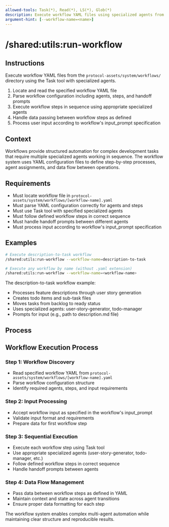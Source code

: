 ```yaml
---
allowed-tools: Task(*), Read(*), LS(*), Glob(*)
description: Execute workflow YAML files using specialized agents from protocol-assets directory
argument-hint: [--workflow-name=<name>]
---
```


# /shared:utils:run-workflow

## Instructions

Execute workflow YAML files from the `protocol-assets/system/workflows/` directory using the Task tool with specialized agents.

1. Locate and read the specified workflow YAML file
2. Parse workflow configuration including agents, steps, and handoff prompts
3. Execute workflow steps in sequence using appropriate specialized agents
4. Handle data passing between workflow steps as defined
5. Process user input according to workflow's input_prompt specification

## Context

Workflows provide structured automation for complex development tasks that require multiple specialized agents working in sequence. The workflow system uses YAML configuration files to define step-by-step processes, agent assignments, and data flow between operations.

## Requirements

- Must locate workflow file in `protocol-assets/system/workflows/[workflow-name].yaml`
- Must parse YAML configuration correctly for agents and steps
- Must use Task tool with specified specialized agents
- Must follow defined workflow steps in correct sequence
- Must handle handoff prompts between different agents
- Must process input according to workflow's input_prompt specification

## Examples

```bash
# Execute description-to-task workflow
/shared:utils:run-workflow --workflow-name=description-to-task

# Execute any workflow by name (without .yaml extension)
/shared:utils:run-workflow --workflow-name=<workflow-name>
```

The description-to-task workflow example:

- Processes feature descriptions through user story generation
- Creates todo items and sub-task files
- Moves tasks from backlog to ready status
- Uses specialized agents: user-story-generator, todo-manager
- Prompts for input (e.g., path to description.md file)
  </examples>

## Process

## Workflow Execution Process

### Step 1: Workflow Discovery

- Read specified workflow YAML from `protocol-assets/system/workflows/[workflow-name].yaml`
- Parse workflow configuration structure
- Identify required agents, steps, and input requirements

### Step 2: Input Processing

- Accept workflow input as specified in the workflow's input_prompt
- Validate input format and requirements
- Prepare data for first workflow step

### Step 3: Sequential Execution

- Execute each workflow step using Task tool
- Use appropriate specialized agents (user-story-generator, todo-manager, etc.)
- Follow defined workflow steps in correct sequence
- Handle handoff prompts between agents

### Step 4: Data Flow Management

- Pass data between workflow steps as defined in YAML
- Maintain context and state across agent transitions
- Ensure proper data formatting for each step

The workflow system enables complex multi-agent automation while maintaining clear structure and reproducible results.
